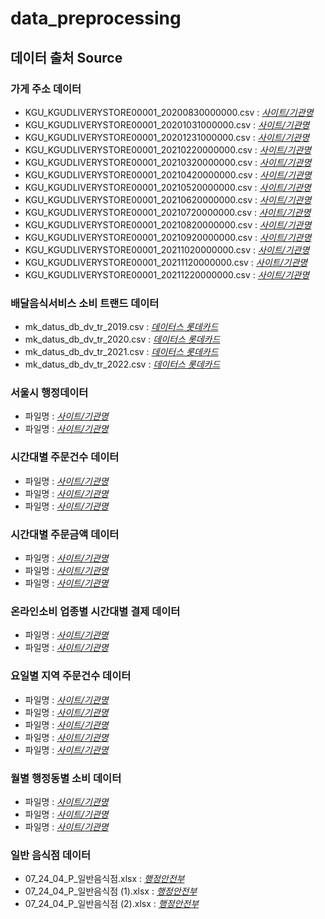 # data_preprocessing
## 데이터 출처 Source
### 가게 주소 데이터
* KGU_KGUDLIVERYSTORE00001_20200830000000.csv : [*사이트/기관명*](링크)
* KGU_KGUDLIVERYSTORE00001_20201031000000.csv : [*사이트/기관명*](링크)
* KGU_KGUDLIVERYSTORE00001_20201231000000.csv : [*사이트/기관명*](링크)
* KGU_KGUDLIVERYSTORE00001_20210220000000.csv : [*사이트/기관명*](링크)
* KGU_KGUDLIVERYSTORE00001_20210320000000.csv : [*사이트/기관명*](링크)
* KGU_KGUDLIVERYSTORE00001_20210420000000.csv : [*사이트/기관명*](링크)
* KGU_KGUDLIVERYSTORE00001_20210520000000.csv : [*사이트/기관명*](링크)
* KGU_KGUDLIVERYSTORE00001_20210620000000.csv : [*사이트/기관명*](링크)
* KGU_KGUDLIVERYSTORE00001_20210720000000.csv : [*사이트/기관명*](링크)
* KGU_KGUDLIVERYSTORE00001_20210820000000.csv : [*사이트/기관명*](링크)
* KGU_KGUDLIVERYSTORE00001_20210920000000.csv : [*사이트/기관명*](링크)
* KGU_KGUDLIVERYSTORE00001_20211020000000.csv : [*사이트/기관명*](링크)
* KGU_KGUDLIVERYSTORE00001_20211120000000.csv : [*사이트/기관명*](링크)
* KGU_KGUDLIVERYSTORE00001_20211220000000.csv : [*사이트/기관명*](링크)
### 배달음식서비스 소비 트랜드 데이터
* mk_datus_db_dv_tr_2019.csv : [*데이터스 롯데카드*](https://datus.lottecard.co.kr/data/dataProductView.lc?pdId=990000000001201)
* mk_datus_db_dv_tr_2020.csv : [*데이터스 롯데카드*](https://datus.lottecard.co.kr/data/dataProductView.lc?pdId=990000000001201)
* mk_datus_db_dv_tr_2021.csv : [*데이터스 롯데카드*](https://datus.lottecard.co.kr/data/dataProductView.lc?pdId=990000000001201)
* mk_datus_db_dv_tr_2022.csv : [*데이터스 롯데카드*](https://datus.lottecard.co.kr/data/dataProductView.lc?pdId=990000000001201)
### 서울시 행정데이터
* 파일명 : [*사이트/기관명*](링크)
* 파일명 : [*사이트/기관명*](링크)
### 시간대별 주문건수 데이터
* 파일명 : [*사이트/기관명*](링크)
* 파일명 : [*사이트/기관명*](링크)
* 파일명 : [*사이트/기관명*](링크)
### 시간대별 주문금액 데이터
* 파일명 : [*사이트/기관명*](링크)
* 파일명 : [*사이트/기관명*](링크)
* 파일명 : [*사이트/기관명*](링크)
### 온라인소비 업종별 시간대별 결제 데이터
* 파일명 : [*사이트/기관명*](링크)
* 파일명 : [*사이트/기관명*](링크)
### 요일별 지역 주문건수 데이터
* 파일명 : [*사이트/기관명*](링크)
* 파일명 : [*사이트/기관명*](링크)
* 파일명 : [*사이트/기관명*](링크)
* 파일명 : [*사이트/기관명*](링크)
* 파일명 : [*사이트/기관명*](링크)
### 월별 행정동별 소비 데이터
* 파일명 : [*사이트/기관명*](링크)
* 파일명 : [*사이트/기관명*](링크)
* 파일명 : [*사이트/기관명*](링크)
### 일반 음식점 데이터
* 07_24_04_P_일반음식점.xlsx : [*행정안전부*](https://www.data.go.kr/data/15045016/fileData.do?recommendDataYn=Y)
* 07_24_04_P_일반음식점 (1).xlsx : [*행정안전부*](https://www.data.go.kr/data/15045016/fileData.do?recommendDataYn=Y)
* 07_24_04_P_일반음식점 (2).xlsx : [*행정안전부*](https://www.data.go.kr/data/15045016/fileData.do?recommendDataYn=Y)
